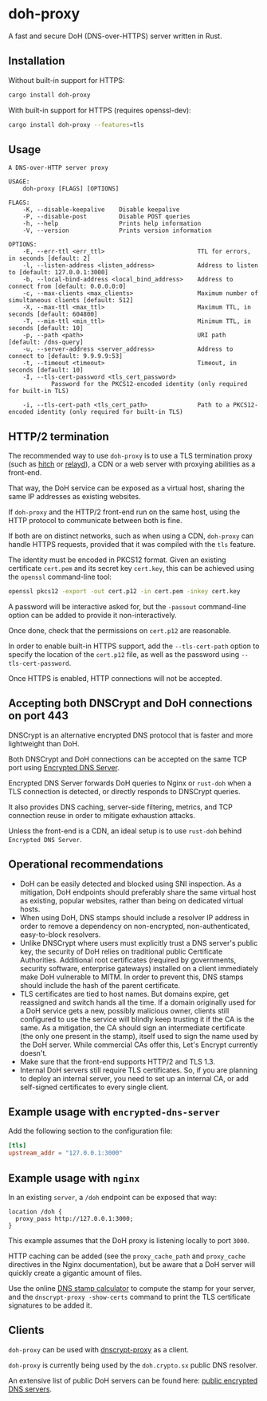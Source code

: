 # doh-proxy

A fast and secure DoH (DNS-over-HTTPS) server written in Rust.

## Installation

Without built-in support for HTTPS:

```sh
cargo install doh-proxy
```

With built-in support for HTTPS (requires openssl-dev):

```sh
cargo install doh-proxy --features=tls
```

## Usage

```text
A DNS-over-HTTP server proxy

USAGE:
    doh-proxy [FLAGS] [OPTIONS]

FLAGS:
    -K, --disable-keepalive    Disable keepalive
    -P, --disable-post         Disable POST queries
    -h, --help                 Prints help information
    -V, --version              Prints version information

OPTIONS:
    -E, --err-ttl <err_ttl>                          TTL for errors, in seconds [default: 2]
    -l, --listen-address <listen_address>            Address to listen to [default: 127.0.0.1:3000]
    -b, --local-bind-address <local_bind_address>    Address to connect from [default: 0.0.0.0:0]
    -c, --max-clients <max_clients>                  Maximum number of simultaneous clients [default: 512]
    -X, --max-ttl <max_ttl>                          Maximum TTL, in seconds [default: 604800]
    -T, --min-ttl <min_ttl>                          Minimum TTL, in seconds [default: 10]
    -p, --path <path>                                URI path [default: /dns-query]
    -u, --server-address <server_address>            Address to connect to [default: 9.9.9.9:53]
    -t, --timeout <timeout>                          Timeout, in seconds [default: 10]
    -I, --tls-cert-password <tls_cert_password>
            Password for the PKCS12-encoded identity (only required for built-in TLS)

    -i, --tls-cert-path <tls_cert_path>              Path to a PKCS12-encoded identity (only required for built-in TLS)
```

## HTTP/2 termination

The recommended way to use `doh-proxy` is to use a TLS termination proxy (such as [hitch](https://github.com/varnish/hitch) or [relayd](https://bsd.plumbing/about.html)), a CDN or a web server with proxying abilities as a front-end.

That way, the DoH service can be exposed as a virtual host, sharing the same IP addresses as existing websites.

If `doh-proxy` and the HTTP/2 front-end run on the same host, using the HTTP protocol to communicate between both is fine.

If both are on distinct networks, such as when using a CDN, `doh-proxy` can handle HTTPS requests, provided that it was compiled with the `tls` feature.

The identity must be encoded in PKCS12 format. Given an existing certificate `cert.pem` and its secret key `cert.key`, this can be achieved using the `openssl` command-line tool:

```sh
openssl pkcs12 -export -out cert.p12 -in cert.pem -inkey cert.key
```

A password will be interactive asked for, but the `-passout` command-line option can be added to provide it non-interactively.

Once done, check that the permissions on `cert.p12` are reasonable.

In order to enable built-in HTTPS support, add the `--tls-cert-path` option to specify the location of the `cert.p12` file, as well as the password using `--tls-cert-password`.

Once HTTPS is enabled, HTTP connections will not be accepted.

## Accepting both DNSCrypt and DoH connections on port 443

DNSCrypt is an alternative encrypted DNS protocol that is faster and more lightweight than DoH.

Both DNSCrypt and DoH connections can be accepted on the same TCP port using [Encrypted DNS Server](https://github.com/jedisct1/encrypted-dns-server).

Encrypted DNS Server forwards DoH queries to Nginx or `rust-doh` when a TLS connection is detected, or directly responds to DNSCrypt queries.

It also provides DNS caching, server-side filtering, metrics, and TCP connection reuse in order to mitigate exhaustion attacks.

Unless the front-end is a CDN, an ideal setup is to use `rust-doh` behind `Encrypted DNS Server`.

## Operational recommendations

* DoH can be easily detected and blocked using SNI inspection. As a mitigation, DoH endpoints should preferably share the same virtual host as existing, popular websites, rather than being on dedicated virtual hosts.
* When using DoH, DNS stamps should include a resolver IP address in order to remove a dependency on non-encrypted, non-authenticated, easy-to-block resolvers.
* Unlike DNSCrypt where users must explicitly trust a DNS server's public key, the security of DoH relies on traditional public Certificate Authorities. Additional root certificates (required by governments, security software, enterprise gateways) installed on a client immediately make DoH vulnerable to MITM. In order to prevent this, DNS stamps should include the hash of the parent certificate.
* TLS certificates are tied to host names. But domains expire, get reassigned and switch hands all the time. If a domain originally used for a DoH service gets a new, possibly malicious owner, clients still configured to use the service will blindly keep trusting it if the CA is the same. As a mitigation, the CA should sign an intermediate certificate (the only one present in the stamp), itself used to sign the name used by the DoH server. While commercial CAs offer this, Let's Encrypt currently doesn't.
* Make sure that the front-end supports HTTP/2 and TLS 1.3.
* Internal DoH servers still require TLS certificates. So, if you are planning to deploy an internal server, you need to set up an internal CA, or add self-signed certificates to every single client.

## Example usage with `encrypted-dns-server`

Add the following section to the configuration file:

```toml
[tls]
upstream_addr = "127.0.0.1:3000"
```

## Example usage with `nginx`

In an existing `server`, a `/doh` endpoint can be exposed that way:

```text
location /doh {
  proxy_pass http://127.0.0.1:3000;
}
```

This example assumes that the DoH proxy is listening locally to port `3000`.

HTTP caching can be added (see the `proxy_cache_path` and `proxy_cache` directives in the Nginx documentation), but be aware that a DoH server will quickly create a gigantic amount of files.

Use the online [DNS stamp calculator](https://dnscrypt.info/stamps/) to compute the stamp for your server, and the `dnscrypt-proxy -show-certs` command to print the TLS certificate signatures to be added it.

## Clients

`doh-proxy` can be used with [dnscrypt-proxy](https://github.com/jedisct1/dnscrypt-proxy)
as a client.

`doh-proxy` is currently being used by the `doh.crypto.sx` public DNS resolver.

An extensive list of public DoH servers can be found here: [public encrypted DNS servers](https://github.com/DNSCrypt/dnscrypt-resolvers/blob/master/v2/public-resolvers.md).
